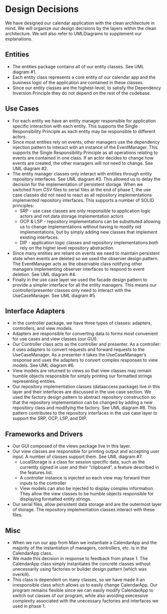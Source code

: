 # Design Decisions

We have designed our calendar application with the clean architecture in mind. We will organize our design decisions by the layers within the clean architecture. We will also refer to UMLDiagrams to supplement our explanations.

## Entities
* The entities package contains all of our entity classes. See UML diagram #1.
* Each entity class represents a core entity of our calendar app and the business logic of the application are contained in these classes.
* Since our entity classes are the highest-level, to satisfy the Dependency Inversion Principle they do not depend on the rest of the codebase.

## Use Cases
* For each entity we have an entity manager responsible for application specific interaction with each entity. This supports the Single Responsibility Principle as each entity may be responsible to different actors.
* Since most entities rely on events, other managers use the dependency injection pattern to interact with an instance of the EventManager. This supports the Single Responsibility Principle as all operations relating to events are contained in one class. If an actor decides to change how events are created, the other managers will not need to change. See UML diagram #2.
* The entity manager classes only interact with entities through entity repository interfaces. See UML diagram #3. This allowed us to delay the decision for the implementation of persistent storage. When we switched from CSV files to serial files at the end of phase 1, the use case classes did not need to react as all repository implementations implemented repository interfaces. This supports a number of SOLID principles:
	* SRP - use case classes are only responsible to application logic actors and not data storage implementation actors
	* OCP & LSP - repository implementations can be substituted allowing us to change implementations without having to modify old implementations, but by simply adding new classes that implement existing interfaces.
	* DIP - application logic classes and repository implementations both rely on the higher level repository abstraction.
* Since many entities are reliant on events we need to maintain persistent state when events are deleted so we used the observer design pattern. The EventManager acts as the observable class notifying other managers implementing observer interfaces to respond to event deletion. See UML diagram #4.
* Finally in the use case layer we used the facade design pattern to provide a simpler interface for all the entity managers. This means our controller/presenter classes only need to interact with the UseCaseManager. See UML diagram #5.

## Interface Adapters
* In the controller package, we have three types of classes: adapters, controllers, and view models.
* Adapters are responsible for converting data to forms most convenient for use cases and view classes (our GUI).
* Our Controller class acts as the controller and presenter. As a controller: it uses adapters to convert requests and forward requests to the UseCaseManager. As a presenter it takes the UseCaseManager’s response and uses the adapters to convert complex responses to view models. See UML diagram #6.
* View models are returned to views so that view classes may remain humble objects responsible for simply printing our formatted strings representing entities.
* Our repository implementation classes (dataaccess package) live in this layer and their interfaces are discussed in the use case section. We used the factory design pattern to abstract repository construction so that the repository implementation can be changed by adding a new repository class and modifying the factory. See UML diagram #8. This pattern contributes to the repository interfaces in the use case layer to support the SRP, OCP, LSP, and DIP.

## Frameworks and Drivers
* Our GUI composed of the views package live in this layer.
* Our view classes are responsible for printing output and accepting user input. A number of classes support them. See UML diagram #7.
	* LocalStorage is a class for session specific data, such as the currently signed in user and their “clipboard”, a feature described in the features list.
	* A controller instance is injected so each view may forward their inputs to the controller
	* View models can also be injected to display complex information. They allow the view classes to be humble objects responsible for displaying formatted entity strings.
* Our serial files, allow persistent data storage and are the outermost layer of storage. The repository implementation classes interact with these files.

## Misc
* When we run our app from Main we instantiate a CalendarApp and the majority of the instantiation of managers, controllers, etc. is in the CalendarApp class.
* We made this decision in response to feedback from phase 1. The CalendarApp class simply instantiates the concrete classes without unecessarily using factories or builder design pattern (which was overkill).
* This class is dependent on many classes, so we have made it an irresponsible class which allows us to easily change CalendarApp. Our program remains flexible since we can easily modify CalendarApp to switch out classes of our program, while also avoiding execessive complexity associated with the unecessary factories and interfaces we used in phase 1.